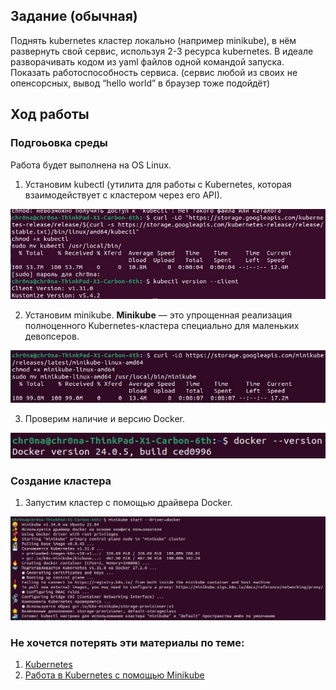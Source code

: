 ## Задание (обычная)

Поднять kubernetes кластер локально (например minikube), в нём развернуть свой сервис, используя 2-3 ресурса kubernetes. В идеале разворачивать кодом из yaml файлов одной командой запуска. Показать работоспособность сервиса.
(сервис любой из своих не опенсорсных, вывод “hello world” в браузер тоже подойдёт)

## Ход работы
### Подгоьовка среды
Работа будет выполнена на OS Linux.
1. Установим kubectl (утилита для работы с Kubernetes, которая взаимодействует с кластером через его API).

![Kubectl](img/kubectl.jpg)

2. Установим minikube. <b>Minikube</b> — это упрощенная реализация полноценного Kubernetes-кластера специально для маленьких девопсеров.
   
![Minikube](img/minikube.jpg)

3. Проверим наличие и версию Docker.

![Docker](img/docker.jpg)
### Создание кластера

1. Запустим кластер с помощью драйвера Docker.

![Kuber](img/kuber.jpg)


### 


### 


### Не хочется потерять эти материалы по теме:

1. [Kubernetes](https://kubernetes.io/ru/docs/concepts/overview/components/)
2. [Работа в Kubernetes с помощью Minikube](https://selectel.ru/blog/tutorials/how-to-run-kubernetes-with-minikube/)
